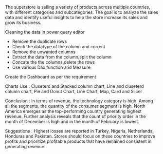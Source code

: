 The superstore is selling a variety of products across multiple countries, with different categories and subcategories. The goal is to analyze the sales data and identify useful insights to help the store increase its sales and grow its business.

Cleaning the data in power query editor

- Remove the duplicate rows
- Check the datatype of the column and correct
- Remove the unwanted columns
- Extract the data from the column,split the column
- Concate the the columns,delete the rows
- Use various Dax function and Measure
	

Create the Dashboard as per the requirement

Charts Use : 
Cluseterd and Stacked column chart,
Line and cluseterd column chart,
Pie and Donut Chart,
Line Chart,
Map,
Card and Slicer

Conclusion : 
In terms of revenue, the technology category is high. Among all the segments, the quantity of the consumer segment is high. North America emerges as the top-performing country generating highest revenue. Further analysis reveals that the count of priority order in the month of December is high and in the month of February is lowest.

Suggestions : 
Highest losses are reported in Turkey, Nigeria, Netherlands, Honduras and Pakistan. Stores should focus on these countries to improve profits and prioritize profitable products that have remained consistent in generating revenue.
